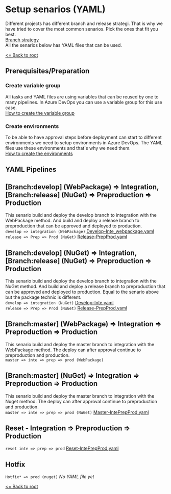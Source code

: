 # Setup senarios (YAML)
Different projects has different branch and release strategi. That is why we have tried to cover the most common senarios. Pick the ones that fit you best.   
[Branch strategy](BranchStrategy.md)  
All the senarios below has YAML files that can be used.

[<= Back to root](../README.md)

## Prerequisites/Preparation
### Create variable group
All tasks and YAML files are using variables that can be reused by one to many pipelines. In Azure DevOps you can use a variable group for this use case.  
[How to create the variable group](CreateVariableGroup.md)  

### Create environments
To be able to have approval steps before deployment can start to different environments we need to setup environments in Azure DevOps. The YAML files use these environments and that´s why we need them.  
[How to create the environments](CreateEnvironments.md)  

## YAML Pipelines
## [Branch:develop] (WebPackage) => Integration, [Branch:release] (NuGet) => Preproduction => Production
This senario build and deploy the develop branch to integration with the WebPackage method. And build and deploy a release branch to preproduction that can be approved and deployed to production.  
`develop => integration (WebPackage)` [Develop-Inte_webpackage.yaml](../Pipelines/Develop-Inte_webpackage.yaml)  
`release => Prep => Prod (NuGet)` [Release-PrepProd.yaml](../Pipelines/Release-PrepProd.yaml)  

## [Branch:develop] (NuGet) => Integration, [Branch:release] (NuGet) => Preproduction => Production
This senario build and deploy the develop branch to integration with the NuGet method. And build and deploy a release branch to preproduction that can be approved and deployed to production. Equal to the senario above but the package technic is different.  
`develop => integration (NuGet)` [Develop-Inte.yaml](../Pipelines/Develop-Inte.yaml)  
`release => Prep => Prod (NuGet)` [Release-PrepProd.yaml](../Pipelines/Release-PrepProd.yaml)  

## [Branch:master] (WebPackage) => Integration => Preproduction => Production
This senario build and deploy the master branch to integration with the WebPackage method. The deploy can after approval continue to preproduction and production.  
`master => inte => prep => prod (WebPackage)`  

## [Branch:master] (NuGet) => Integration => Preproduction => Production
This senario build and deploy the master branch to integration with the Nuget method. The deploy can after approval continue to preproduction and production.  
`master => inte => prep => prod (NuGet)` [Master-IntePrepProd.yaml](../Pipelines/Master-IntePrepProd.yaml)  

## Reset - Integration => Preproduction => Production
`reset inte => prep => prod` [Reset-IntePrepProd.yaml](../Pipelines/Reset-IntePrepProd.yaml)  

## Hotfix
`Hotfix* => prod (nuget)`  *No YAML file yet*

[<= Back to root](../README.md)
